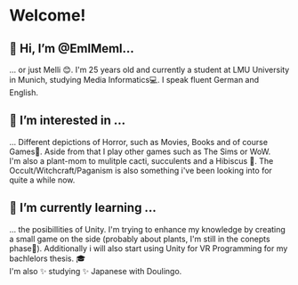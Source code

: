 # Welcome!
## 👋 Hi, I’m @EmlMeml...
... or just Melli 😊. I'm 25 years old and currently a student at LMU University in Munich, studying Media Informatics💻. I speak fluent German and English.
## 👀 I’m interested in ...
... Different depictions of Horror, such as Movies, Books and of course Games👻. Aside from that I play other games such as The Sims or WoW. <br />
I'm also a plant-mom to mulitple cacti, succulents and a Hibiscus 🌺. The Occult/Witchcraft/Paganism is also something i've been looking into for quite a while now.
## 🌱 I’m currently learning ...
... the posibillities of Unity. I'm trying to enhance my knowledge by creating a small game on the side (probably about plants, I'm still in the conepts phase📓). Additionally i will also start using Unity for VR Programming for my bachlelors thesis. 🎓<br />
I'm also ✨ studying ✨ Japanese with Doulingo.
<!---
EmlMeml/EmlMeml is a ✨ special ✨ repository because its `README.md` (this file) appears on your GitHub profile.
You can click the Preview link to take a look at your changes.
--->
